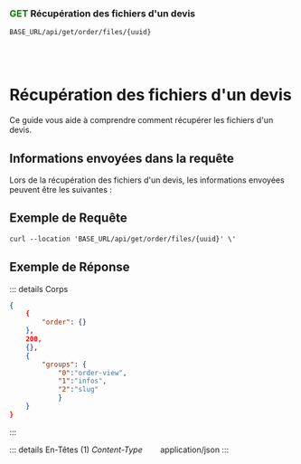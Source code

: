 ### <span style="color:green">GET</span> Récupération des fichiers d'un devis

````
BASE_URL/api/get/order/files/{uuid}
````

<br/> <br/> 

# Récupération des fichiers d'un devis
Ce guide vous aide à comprendre comment récupérer les fichiers d'un devis.


## Informations envoyées dans la requête

Lors de la récupération des fichiers d'un devis, les informations envoyées peuvent être les suivantes :


## Exemple de Requête

```txt
curl --location 'BASE_URL/api/get/order/files/{uuid}' \'

```


## Exemple de Réponse

::: details Corps  

```json
{
    {
        "order": {}
    },
    200,
    {},
    {
        "groups": {
            "0":"order-view", 
            "1":"infos",
            "2":"slug"
            }
    }
}
```
:::


::: details En-Têtes (1)
 *Content-Type*    &nbsp;&nbsp;&nbsp;&nbsp;&nbsp;&nbsp;     application/json
:::
